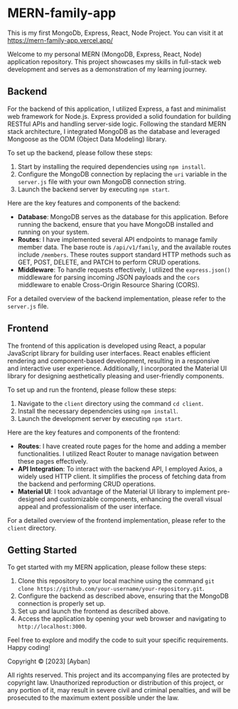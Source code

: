 # MERN-family-app
This is my first MongoDb, Express, React, Node Project.
You can visit it at https://mern-family-app.vercel.app/

Welcome to my personal MERN (MongoDB, Express, React, Node) application repository. This project showcases my skills in full-stack web development and serves as a demonstration of my learning journey.

## Backend

For the backend of this application, I utilized Express, a fast and minimalist web framework for Node.js. Express provided a solid foundation for building RESTful APIs and handling server-side logic. Following the standard MERN stack architecture, I integrated MongoDB as the database and leveraged Mongoose as the ODM (Object Data Modeling) library.

To set up the backend, please follow these steps:

1. Start by installing the required dependencies using `npm install`.
2. Configure the MongoDB connection by replacing the `uri` variable in the `server.js` file with your own MongoDB connection string.
3. Launch the backend server by executing `npm start`.

Here are the key features and components of the backend:

- **Database**: MongoDB serves as the database for this application. Before running the backend, ensure that you have MongoDB installed and running on your system.
- **Routes**: I have implemented several API endpoints to manage family member data. The base route is `/api/v1/family`, and the available routes include `/members`. These routes support standard HTTP methods such as GET, POST, DELETE, and PATCH to perform CRUD operations.
- **Middleware**: To handle requests effectively, I utilized the `express.json()` middleware for parsing incoming JSON payloads and the `cors` middleware to enable Cross-Origin Resource Sharing (CORS).

For a detailed overview of the backend implementation, please refer to the `server.js` file.

## Frontend

The frontend of this application is developed using React, a popular JavaScript library for building user interfaces. React enables efficient rendering and component-based development, resulting in a responsive and interactive user experience. Additionally, I incorporated the Material UI library for designing aesthetically pleasing and user-friendly components.

To set up and run the frontend, please follow these steps:

1. Navigate to the `client` directory using the command `cd client`.
2. Install the necessary dependencies using `npm install`.
3. Launch the development server by executing `npm start`.

Here are the key features and components of the frontend:

- **Routes**: I have created route pages for the home and adding a member functionalities. I utilized React Router to manage navigation between these pages effectively.
- **API Integration**: To interact with the backend API, I employed Axios, a widely used HTTP client. It simplifies the process of fetching data from the backend and performing CRUD operations.
- **Material UI**: I took advantage of the Material UI library to implement pre-designed and customizable components, enhancing the overall visual appeal and professionalism of the user interface.

For a detailed overview of the frontend implementation, please refer to the `client` directory.

## Getting Started

To get started with my MERN application, please follow these steps:

1. Clone this repository to your local machine using the command `git clone https://github.com/your-username/your-repository.git`.
2. Configure the backend as described above, ensuring that the MongoDB connection is properly set up.
3. Set up and launch the frontend as described above.
4. Access the application by opening your web browser and navigating to `http://localhost:3000`.

Feel free to explore and modify the code to suit your specific requirements. Happy coding!

Copyright © [2023] [Ayban]

All rights reserved. This project and its accompanying files are protected by copyright law. Unauthorized reproduction or distribution of this project, or any portion of it, may result in severe civil and criminal penalties, and will be prosecuted to the maximum extent possible under the law.


